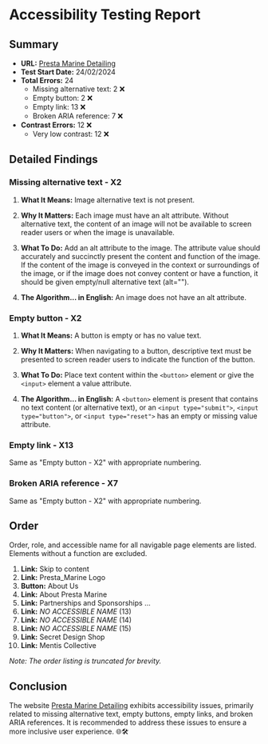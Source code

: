 # Accessibility Testing Report

## Summary

- **URL:** [Presta Marine Detailing](https://prestamarinedetailing.com/)
- **Test Start Date:** 24/02/2024
- **Total Errors:** 24
  - Missing alternative text: 2 ❌
  - Empty button: 2 ❌
  - Empty link: 13 ❌
  - Broken ARIA reference: 7 ❌
- **Contrast Errors:** 12 ❌
  - Very low contrast: 12 ❌

## Detailed Findings

### Missing alternative text - X2

1. **What It Means:**
   Image alternative text is not present.
   
2. **Why It Matters:**
   Each image must have an alt attribute. Without alternative text, the content of an image will not be available to screen reader users or when the image is unavailable.

3. **What To Do:**
   Add an alt attribute to the image. The attribute value should accurately and succinctly present the content and function of the image. If the content of the image is conveyed in the context or surroundings of the image, or if the image does not convey content or have a function, it should be given empty/null alternative text (alt="").

4. **The Algorithm... in English:**
   An image does not have an alt attribute.

### Empty button - X2

1. **What It Means:**
   A button is empty or has no value text.
   
2. **Why It Matters:**
   When navigating to a button, descriptive text must be presented to screen reader users to indicate the function of the button.

3. **What To Do:**
   Place text content within the `<button>` element or give the `<input>` element a value attribute.

4. **The Algorithm... in English:**
   A `<button>` element is present that contains no text content (or alternative text), or an `<input type="submit">`, `<input type="button">`, or `<input type="reset">` has an empty or missing value attribute.

### Empty link - X13

Same as "Empty button - X2" with appropriate numbering.

### Broken ARIA reference - X7

Same as "Empty button - X2" with appropriate numbering.

## Order

Order, role, and accessible name for all navigable page elements are listed. Elements without a function are excluded.

1. **Link:** Skip to content
2. **Link:** Presta_Marine Logo
3. **Button:** About Us
4. **Link:** About Presta Marine
5. **Link:** Partnerships and Sponsorships
   ...
87. **Link:** *NO ACCESSIBLE NAME* (13)
88. **Link:** *NO ACCESSIBLE NAME* (14)
89. **Link:** *NO ACCESSIBLE NAME* (15)
90. **Link:** Secret Design Shop
91. **Link:** Mentis Collective

*Note: The order listing is truncated for brevity.*

## Conclusion

The website [Presta Marine Detailing](https://prestamarinedetailing.com/) exhibits accessibility issues, primarily related to missing alternative text, empty buttons, empty links, and broken ARIA references. It is recommended to address these issues to ensure a more inclusive user experience. 🌐🛠️
